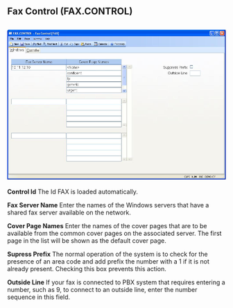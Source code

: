 ##  Fax Control (FAX.CONTROL)

<PageHeader />

##

![](./FAX-CONTROL-1.jpg)

**Control Id** The Id FAX is loaded automatically.  
  
**Fax Server Name** Enter the names of the Windows servers that have a shared
fax server available on the network.  
  
**Cover Page Names** Enter the names of the cover pages that are to be
available from the common cover pages on the associated server. The first page
in the list will be shown as the default cover page.  
  
**Supress Prefix** The normal operation of the system is to check for the
presence of an area code and add prefix the number with a 1 if it is not
already present. Checking this box prevents this action.  
  
**Outside Line** If your fax is connected to PBX system that requires entering
a number, such as 9, to connect to an outside line, enter the number sequence
in this field.  
  
  
<badge text= "Version 8.10.57" vertical="middle" />

<PageFooter />